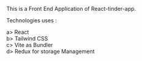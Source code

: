 

This is a Front End Application of React-tinder-app.

Technologies uses :

a> React <br/>
b> Tailwind CSS <br/>
c> Vite as Bundler <br/>
d> Redux for storage Management <br/>
